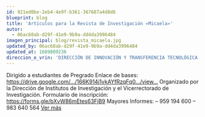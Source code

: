 ```yaml
---
id: 921ed0be-2eb4-4e9f-b361-367687a4d8d6
blueprint: blog
title: 'Artículos para la Revista de Investigación «Micaela»'
autor:
  - 06ac68ab-d29f-41e9-9b9a-dd4da3996484
imagen_principal: blog/revista_micaela.jpg
updated_by: 06ac68ab-d29f-41e9-9b9a-dd4da3996484
updated_at: 1689809236
direccion_o_vrin: 'DIRECCIÓN DE INNOVACIÓN Y TRANSFERENCIA TECNOLÓGICA'
---
```

Dirigido a estudiantes de Pregrado Enlace de bases: https://drive.google.com/…/166K914j1vkAYfRzqFq0…/view… Organizado por la Dirección de Institutos de Investigación y el Vicerrectorado de Investigación. Formulario de inscripción: https://forms.gle/bXvW86mEtes63FjB9 Mayores Informes: – 959 194 600 – 983 640 564 [Ver más](https://vrin.unamba.edu.pe/eventos)